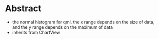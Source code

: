 # Abstract
* the normal histogram for qml. the x range depends on the size of data, and the y range depends on the maximum of data  
* inherits from ChartView  